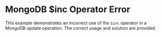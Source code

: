 # MongoDB $inc Operator Error
This example demonstrates an incorrect use of the `$inc` operator in a MongoDB update operation. The correct usage and solution are provided.